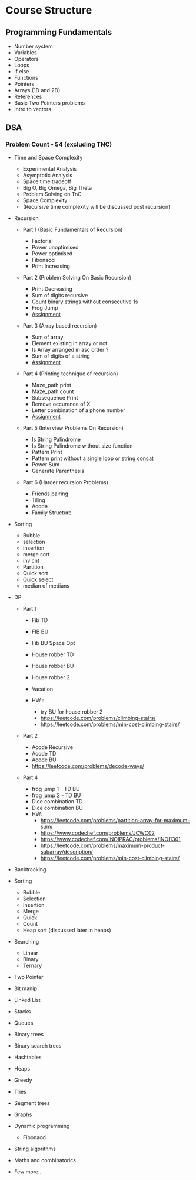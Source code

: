 # Course Structure

## Programming Fundamentals

- Number system
- Variables
- Operators
- Loops
- If else
- Functions
- Pointers
- Arrays (1D and 2D)
- References
- Basic Two Pointers problems
- Intro to vectors


## DSA

### Problem Count - 54 (excluding TNC)

- Time and Space Complexity

    - Experimental Analysis
    - Asymptotic Analysis
    - Space time tradeoff
    - Big O, Big Omega, Big Theta
    - Problem Solving on TnC
    - Space Complexity
    - (Recursive time complexity will be discussed post recursion)
- Recursion
    - Part 1 (Basic Fundamentals of Recursion)
        - Factorial
        - Power unoptimised
        - Power optimised
        - Fibonacci
        - Print Increasing
    - Part 2 (Problem Solving On Basic Recursion)
        - Print Decreasing
        - Sum of digits recursive
        - Count binary strings without consecutive 1s
        - Frog Jump
        - [Assignment](/DSA/2.%20Recursion/Part%202/Assignment.md)

    - Part 3 (Array based recursion)
        - Sum of array
        - Element existing in array or not
        - Is Array arranged in asc order ?
        - Sum of digits of a string
        - [Assignment](/DSA/2.%20Recursion/Part%203/Assignment.md)

    - Part 4 (Printing technique of recursion)
        - Maze_path print
        - Maze_path count
        - Subsequence Print
        - Remove occurence of X
        - Letter combination of a phone number
        - [Assignment](/DSA/Recursion/Part%204/Assignment.md)

    - Part 5 (Interview Problems On Recursion)
        - Is String Palindrome
        - Is String Palindrome without size function
        - Pattern Print
        - Pattern print without a single loop or string concat
        - Power Sum
        - Generate Parenthesis  
    
    - Part 6 (Harder recursion Problems)
        - Friends pairing
        - Tiling
        - Acode
        - Family Structure

- Sorting 
    - Bubble
    - selection
    - insertion
    - merge sort
    - inv cnt
    - Partition
    - Quick sort
    - Quick select
    - median of medians


- DP
    - Part 1
        - Fib TD
        - FIB BU
        - Fib BU Space Opt
        - House robber TD
        - House robber BU
        - House robber 2
        - Vacation

        - HW : 
            - try BU for house robber 2
            - https://leetcode.com/problems/climbing-stairs/
            - https://leetcode.com/problems/min-cost-climbing-stairs/

    - Part 2
        - Acode Recursive
        - Acode TD
        - Acode BU
        - https://leetcode.com/problems/decode-ways/

    - Part 4 
        - frog jump 1 - TD BU
        - frog jump 2 - TD BU
        - Dice combination TD
        - Dice combination BU
        - HW: 
            - https://leetcode.com/problems/partition-array-for-maximum-sum/
            - https://www.codechef.com/problems/JCWC02
            - https://www.codechef.com/INOIPRAC/problems/INOI1301
            - https://leetcode.com/problems/maximum-product-subarray/description/
            - https://leetcode.com/problems/min-cost-climbing-stairs/

- Backtracking
- Sorting
    - Bubble
    - Selection
    - Insertion
    - Merge
    - Quick
    - Count
    - Heap sort (discussed later in heaps)
- Searching
    - Linear
    - Binary
    - Ternary
- Two Pointer
- Bit manip
- Linked List
- Stacks
- Queues
- Binary trees
- Binary search trees
- Hashtables
- Heaps
- Greedy
- Tries
- Segment trees
- Graphs
- Dynamic programming
    - Fibonacci
- String algorithms
- Maths and combinatorics
- Few more..
